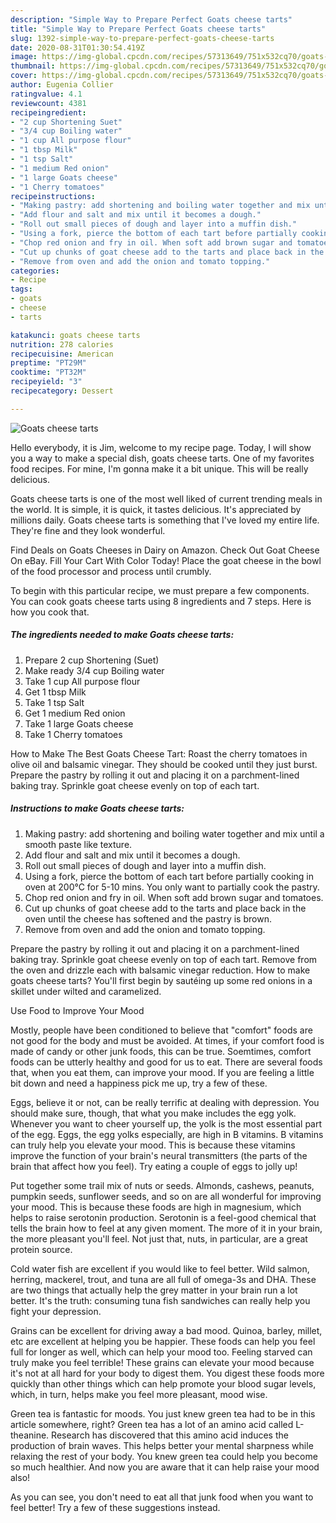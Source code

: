 ```yaml
---
description: "Simple Way to Prepare Perfect Goats cheese tarts"
title: "Simple Way to Prepare Perfect Goats cheese tarts"
slug: 1392-simple-way-to-prepare-perfect-goats-cheese-tarts
date: 2020-08-31T01:30:54.419Z
image: https://img-global.cpcdn.com/recipes/57313649/751x532cq70/goats-cheese-tarts-recipe-main-photo.jpg
thumbnail: https://img-global.cpcdn.com/recipes/57313649/751x532cq70/goats-cheese-tarts-recipe-main-photo.jpg
cover: https://img-global.cpcdn.com/recipes/57313649/751x532cq70/goats-cheese-tarts-recipe-main-photo.jpg
author: Eugenia Collier
ratingvalue: 4.1
reviewcount: 4381
recipeingredient:
- "2 cup Shortening Suet"
- "3/4 cup Boiling water"
- "1 cup All purpose flour"
- "1 tbsp Milk"
- "1 tsp Salt"
- "1 medium Red onion"
- "1 large Goats cheese"
- "1 Cherry tomatoes"
recipeinstructions:
- "Making pastry: add shortening and boiling water together and mix until a smooth paste like texture."
- "Add flour and salt and mix until it becomes a dough."
- "Roll out small pieces of dough and layer into a muffin dish."
- "Using a fork, pierce the bottom of each tart before partially cooking in oven at 200°C for 5-10 mins. You only want to partially cook the pastry."
- "Chop red onion and fry in oil. When soft add brown sugar and tomatoes."
- "Cut up chunks of goat cheese add to the tarts and place back in the oven until the cheese has softened and the pastry is brown."
- "Remove from oven and add the onion and tomato topping."
categories:
- Recipe
tags:
- goats
- cheese
- tarts

katakunci: goats cheese tarts 
nutrition: 278 calories
recipecuisine: American
preptime: "PT29M"
cooktime: "PT32M"
recipeyield: "3"
recipecategory: Dessert

---
```



![Goats cheese tarts](https://img-global.cpcdn.com/recipes/57313649/751x532cq70/goats-cheese-tarts-recipe-main-photo.jpg)

Hello everybody, it is Jim, welcome to my recipe page. Today, I will show you a way to make a special dish, goats cheese tarts. One of my favorites food recipes. For mine, I'm gonna make it a bit unique. This will be really delicious.

Goats cheese tarts is one of the most well liked of current trending meals in the world. It is simple, it is quick, it tastes delicious. It's appreciated by millions daily. Goats cheese tarts is something that I've loved my entire life. They're fine and they look wonderful.

Find Deals on Goats Cheeses in Dairy on Amazon. Check Out Goat Cheese On eBay. Fill Your Cart With Color Today! Place the goat cheese in the bowl of the food processor and process until crumbly.


To begin with this particular recipe, we must prepare a few components. You can cook goats cheese tarts using 8 ingredients and 7 steps. Here is how you cook that.

<!--inarticleads1-->

##### The ingredients needed to make Goats cheese tarts:

1. Prepare 2 cup Shortening (Suet)
1. Make ready 3/4 cup Boiling water
1. Take 1 cup All purpose flour
1. Get 1 tbsp Milk
1. Take 1 tsp Salt
1. Get 1 medium Red onion
1. Take 1 large Goats cheese
1. Take 1 Cherry tomatoes


How to Make The Best Goats Cheese Tart: Roast the cherry tomatoes in olive oil and balsamic vinegar. They should be cooked until they just burst. Prepare the pastry by rolling it out and placing it on a parchment-lined baking tray. Sprinkle goat cheese evenly on top of each tart. 

<!--inarticleads2-->

##### Instructions to make Goats cheese tarts:

1. Making pastry: add shortening and boiling water together and mix until a smooth paste like texture.
1. Add flour and salt and mix until it becomes a dough.
1. Roll out small pieces of dough and layer into a muffin dish.
1. Using a fork, pierce the bottom of each tart before partially cooking in oven at 200°C for 5-10 mins. You only want to partially cook the pastry.
1. Chop red onion and fry in oil. When soft add brown sugar and tomatoes.
1. Cut up chunks of goat cheese add to the tarts and place back in the oven until the cheese has softened and the pastry is brown.
1. Remove from oven and add the onion and tomato topping.


Prepare the pastry by rolling it out and placing it on a parchment-lined baking tray. Sprinkle goat cheese evenly on top of each tart. Remove from the oven and drizzle each with balsamic vinegar reduction. How to make goats cheese tarts? You&#39;ll first begin by sautéing up some red onions in a skillet under wilted and caramelized. 

Use Food to Improve Your Mood


Mostly, people have been conditioned to believe that "comfort" foods are not good for the body and must be avoided. At times, if your comfort food is made of candy or other junk foods, this can be true. Soemtimes, comfort foods can be utterly healthy and good for us to eat. There are several foods that, when you eat them, can improve your mood. If you are feeling a little bit down and need a happiness pick me up, try a few of these.

Eggs, believe it or not, can be really terrific at dealing with depression. You should make sure, though, that what you make includes the egg yolk. Whenever you want to cheer yourself up, the yolk is the most essential part of the egg. Eggs, the egg yolks especially, are high in B vitamins. B vitamins can truly help you elevate your mood. This is because these vitamins improve the function of your brain's neural transmitters (the parts of the brain that affect how you feel). Try eating a couple of eggs to jolly up!

Put together some trail mix of nuts or seeds. Almonds, cashews, peanuts, pumpkin seeds, sunflower seeds, and so on are all wonderful for improving your mood. This is because these foods are high in magnesium, which helps to raise serotonin production. Serotonin is a feel-good chemical that tells the brain how to feel at any given moment. The more of it in your brain, the more pleasant you'll feel. Not just that, nuts, in particular, are a great protein source.

Cold water fish are excellent if you would like to feel better. Wild salmon, herring, mackerel, trout, and tuna are all full of omega-3s and DHA. These are two things that actually help the grey matter in your brain run a lot better. It's the truth: consuming tuna fish sandwiches can really help you fight your depression. 

Grains can be excellent for driving away a bad mood. Quinoa, barley, millet, etc are excellent at helping you be happier. These foods can help you feel full for longer as well, which can help your mood too. Feeling starved can truly make you feel terrible! These grains can elevate your mood because it's not at all hard for your body to digest them. You digest these foods more quickly than other things which can help promote your blood sugar levels, which, in turn, helps make you feel more pleasant, mood wise.

Green tea is fantastic for moods. You just knew green tea had to be in this article somewhere, right? Green tea has a lot of an amino acid called L-theanine. Research has discovered that this amino acid induces the production of brain waves. This helps better your mental sharpness while relaxing the rest of your body. You knew green tea could help you become so much healthier. And now you are aware that it can help raise your mood also!

As you can see, you don't need to eat all that junk food when you want to feel better! Try  a few  of  these  suggestions  instead.

